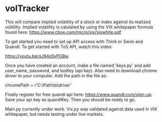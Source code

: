 # volTracker

This will compare implied volatility of a stock or index against its
realized volitility. Implied volatility is calulated by using the VIX
whitepaper formula found here: https://www.cboe.com/micro/vix/vixwhite.pdf

To get started you need to set up API access with Think or Swim and Quandl. To get started with ToS API, watch this video: 

https://youtu.be/qJ94sSyPGBw

Once you have created an account, make a file named 'keys.py' and
add user_name, password, and tosKey (api key). Also need to download
chrome driver to your computer. Add the path in the file as:

chromePath = r'C:\Path\to\driver'

Finally register for free quandl api here: https://www.quandl.com/sign-up. Save your api key as quandlKey. Then you should be ready to go.

Main.py currently under work. Vix.py was validated against data used
in VIX whitepaper, but needs testing under live markets.